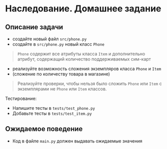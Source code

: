 # Наследование. Домашнее задание

## Описание задачи

- создайте новый файл `src/phone.py`
- создайте в `src/phone.py` новый класс `Phone`
> `Phone` содержит все атрибуты класса `Item` и дополнительно атрибут, 
> содержащий количество поддерживаемых сим-карт
- реализуйте возможность сложения экземпляров класса `Phone` и `Item` 
- (сложение по количеству товара в магазине)
> Реализуйте проверки, чтобы нельзя было сложить `Phone` или `Item` с 
> экземплярами не `Phone` или `Item` классов.

Тестирование:
- Напишите тесты в `tests/test_phone.py`
- Добавьте тесты в `tests/test_item.py`

## Ожидаемое поведение
- Код в файле `main.py` должен выдавать ожидаемые значения

